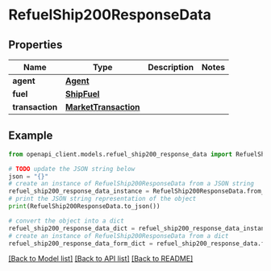 # RefuelShip200ResponseData


## Properties

Name | Type | Description | Notes
------------ | ------------- | ------------- | -------------
**agent** | [**Agent**](Agent.md) |  | 
**fuel** | [**ShipFuel**](ShipFuel.md) |  | 
**transaction** | [**MarketTransaction**](MarketTransaction.md) |  | 

## Example

```python
from openapi_client.models.refuel_ship200_response_data import RefuelShip200ResponseData

# TODO update the JSON string below
json = "{}"
# create an instance of RefuelShip200ResponseData from a JSON string
refuel_ship200_response_data_instance = RefuelShip200ResponseData.from_json(json)
# print the JSON string representation of the object
print(RefuelShip200ResponseData.to_json())

# convert the object into a dict
refuel_ship200_response_data_dict = refuel_ship200_response_data_instance.to_dict()
# create an instance of RefuelShip200ResponseData from a dict
refuel_ship200_response_data_form_dict = refuel_ship200_response_data.from_dict(refuel_ship200_response_data_dict)
```
[[Back to Model list]](../README.md#documentation-for-models) [[Back to API list]](../README.md#documentation-for-api-endpoints) [[Back to README]](../README.md)



